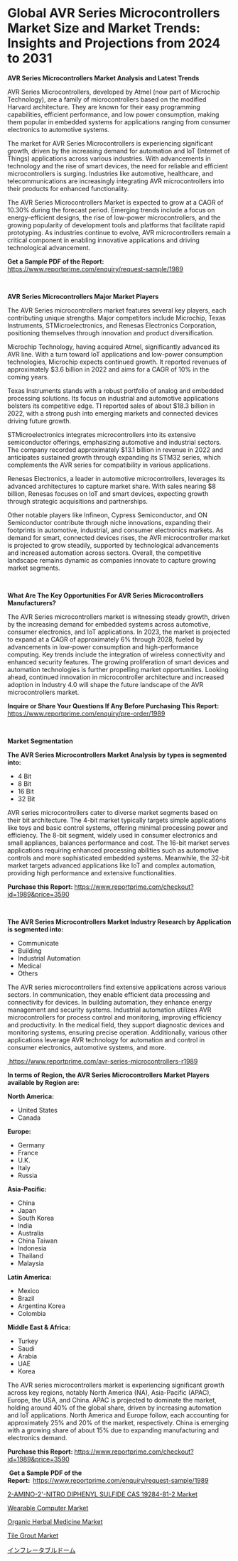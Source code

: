 <p><h1>Global AVR Series Microcontrollers Market Size and Market Trends: Insights and Projections from 2024 to 2031</h1></p><p><strong>AVR Series Microcontrollers Market Analysis and Latest Trends</strong></p>
<p><p>AVR Series Microcontrollers, developed by Atmel (now part of Microchip Technology), are a family of microcontrollers based on the modified Harvard architecture. They are known for their easy programming capabilities, efficient performance, and low power consumption, making them popular in embedded systems for applications ranging from consumer electronics to automotive systems. </p><p>The market for AVR Series Microcontrollers is experiencing significant growth, driven by the increasing demand for automation and IoT (Internet of Things) applications across various industries. With advancements in technology and the rise of smart devices, the need for reliable and efficient microcontrollers is surging. Industries like automotive, healthcare, and telecommunications are increasingly integrating AVR microcontrollers into their products for enhanced functionality.</p><p>The AVR Series Microcontrollers Market is expected to grow at a CAGR of 10.30% during the forecast period. Emerging trends include a focus on energy-efficient designs, the rise of low-power microcontrollers, and the growing popularity of development tools and platforms that facilitate rapid prototyping. As industries continue to evolve, AVR microcontrollers remain a critical component in enabling innovative applications and driving technological advancement.</p></p>
<p><strong>Get a Sample PDF of the Report:&nbsp;</strong> <a href="https://www.reportprime.com/enquiry/request-sample/1989">https://www.reportprime.com/enquiry/request-sample/1989</a></p>
<p>&nbsp;</p>
<p><strong>AVR Series Microcontrollers Major Market Players</strong></p>
<p><p>The AVR Series microcontrollers market features several key players, each contributing unique strengths. Major competitors include Microchip, Texas Instruments, STMicroelectronics, and Renesas Electronics Corporation, positioning themselves through innovation and product diversification.</p><p>Microchip Technology, having acquired Atmel, significantly advanced its AVR line. With a turn toward IoT applications and low-power consumption technologies, Microchip expects continued growth. It reported revenues of approximately $3.6 billion in 2022 and aims for a CAGR of 10% in the coming years.</p><p>Texas Instruments stands with a robust portfolio of analog and embedded processing solutions. Its focus on industrial and automotive applications bolsters its competitive edge. TI reported sales of about $18.3 billion in 2022, with a strong push into emerging markets and connected devices driving future growth.</p><p>STMicroelectronics integrates microcontrollers into its extensive semiconductor offerings, emphasizing automotive and industrial sectors. The company recorded approximately $13.1 billion in revenue in 2022 and anticipates sustained growth through expanding its STM32 series, which complements the AVR series for compatibility in various applications.</p><p>Renesas Electronics, a leader in automotive microcontrollers, leverages its advanced architectures to capture market share. With sales nearing $8 billion, Renesas focuses on IoT and smart devices, expecting growth through strategic acquisitions and partnerships.</p><p>Other notable players like Infineon, Cypress Semiconductor, and ON Semiconductor contribute through niche innovations, expanding their footprints in automotive, industrial, and consumer electronics markets. As demand for smart, connected devices rises, the AVR microcontroller market is projected to grow steadily, supported by technological advancements and increased automation across sectors. Overall, the competitive landscape remains dynamic as companies innovate to capture growing market segments.</p></p>
<p>&nbsp;</p>
<p><strong>What Are The Key Opportunities For AVR Series Microcontrollers Manufacturers?</strong></p>
<p><p>The AVR Series microcontrollers market is witnessing steady growth, driven by the increasing demand for embedded systems across automotive, consumer electronics, and IoT applications. In 2023, the market is projected to expand at a CAGR of approximately 6% through 2028, fueled by advancements in low-power consumption and high-performance computing. Key trends include the integration of wireless connectivity and enhanced security features. The growing proliferation of smart devices and automation technologies is further propelling market opportunities. Looking ahead, continued innovation in microcontroller architecture and increased adoption in Industry 4.0 will shape the future landscape of the AVR microcontrollers market.</p></p>
<p><strong>Inquire or Share Your Questions If Any Before Purchasing This Report:</strong> <a href="https://www.reportprime.com/enquiry/pre-order/1989">https://www.reportprime.com/enquiry/pre-order/1989</a></p>
<p>&nbsp;</p>
<p><strong>Market Segmentation</strong></p>
<p><strong>The AVR Series Microcontrollers Market Analysis by types is segmented into:</strong></p>
<p><ul><li>4 Bit</li><li>8 Bit</li><li>16 Bit</li><li>32 Bit</li></ul></p>
<p><p>AVR series microcontrollers cater to diverse market segments based on their bit architecture. The 4-bit market typically targets simple applications like toys and basic control systems, offering minimal processing power and efficiency. The 8-bit segment, widely used in consumer electronics and small appliances, balances performance and cost. The 16-bit market serves applications requiring enhanced processing abilities such as automotive controls and more sophisticated embedded systems. Meanwhile, the 32-bit market targets advanced applications like IoT and complex automation, providing high performance and extensive functionalities.</p></p>
<p><strong>Purchase this Report:&nbsp;</strong><a href="https://www.reportprime.com/checkout?id=1989&price=3590">https://www.reportprime.com/checkout?id=1989&price=3590</a></p>
<p>&nbsp;</p>
<p><strong>The AVR Series Microcontrollers Market Industry Research by Application is segmented into:</strong></p>
<p><ul><li>Communicate</li><li>Building</li><li>Industrial Automation</li><li>Medical</li><li>Others</li></ul></p>
<p><p>The AVR series microcontrollers find extensive applications across various sectors. In communication, they enable efficient data processing and connectivity for devices. In building automation, they enhance energy management and security systems. Industrial automation utilizes AVR microcontrollers for process control and monitoring, improving efficiency and productivity. In the medical field, they support diagnostic devices and monitoring systems, ensuring precise operation. Additionally, various other applications leverage AVR technology for automation and control in consumer electronics, automotive systems, and more.</p></p>
<p><a href="https://www.reportprime.com/avr-series-microcontrollers-r1989">&nbsp;https://www.reportprime.com/avr-series-microcontrollers-r1989</a></p>
<p><strong>In terms of Region, the AVR Series Microcontrollers Market Players available by Region are:</strong></p>
<p>
    <p> <strong> North America: </strong>
        <ul>
            <li>United States</li>
            <li>Canada</li>
        </ul>
        </p> 
    <p> <strong> Europe: </strong>
        <ul>
            <li>Germany</li>
            <li>France</li>
            <li>U.K.</li>
            <li>Italy</li>
            <li>Russia</li>
        </ul>
        </p> 
    <p> <strong> Asia-Pacific: </strong>
        <ul>
            <li>China</li>
            <li>Japan</li>
            <li>South Korea</li>
            <li>India</li>
            <li>Australia</li>
            <li>China Taiwan</li>
            <li>Indonesia</li>
            <li>Thailand</li>
            <li>Malaysia</li>
        </ul>
        </p> 
    <p> <strong> Latin America: </strong>
        <ul>
            <li>Mexico</li>
            <li>Brazil</li>
            <li>Argentina Korea</li>
            <li>Colombia</li>
        </ul>
        </p> 
    <p> <strong> Middle East & Africa: </strong>
        <ul>
            <li>Turkey</li>
            <li>Saudi</li>
            <li>Arabia</li>
            <li>UAE</li>
            <li>Korea</li>
        </ul>
    </p>
    </p>
<p><p>The AVR series microcontrollers market is experiencing significant growth across key regions, notably North America (NA), Asia-Pacific (APAC), Europe, the USA, and China. APAC is projected to dominate the market, holding around 40% of the global share, driven by increasing automation and IoT applications. North America and Europe follow, each accounting for approximately 25% and 20% of the market, respectively. China is emerging with a growing share of about 15% due to expanding manufacturing and electronics demand.</p></p>
<p><strong>Purchase this Report: </strong><a href="https://www.reportprime.com/checkout?id=1989&price=3590">https://www.reportprime.com/checkout?id=1989&price=3590</a></p>
<p>&nbsp;<strong>Get a Sample PDF of the Report:&nbsp;&nbsp;</strong><a href="https://www.reportprime.com/enquiry/request-sample/1989">https://www.reportprime.com/enquiry/request-sample/1989</a></p>
<p><strong></strong></p>
<p><p><a href="https://issuu.com/reportprime-2/docs/2-amino-2-nitro-diphenyl-sulfide-ca_bab3b955d8fb97">2-AMINO-2'-NITRO DIPHENYL SULFIDE CAS 19284-81-2 Market</a></p><p><a href="https://www.linkedin.com/pulse/strategic-roadmap-success-global-wearable-computer-market-analysis2024-iocgf?trackingId=b%2BiQEWF1R7iDCe4uepzMbQ%3D%3D">Wearable Computer Market</a></p><p><a href="https://medium.com/@darrensipes2023/market-insights-global-organic-herbal-medicine-market-forecast-and-innovation-trends-2024-2031-3d2f7b062dab">Organic Herbal Medicine Market</a></p><p><a href="https://www.linkedin.com/pulse/global-tile-grout-market-analysis-key-trends-future-projections-momcf?trackingId=UYcQkXmsQdCaF0%2B1%2BNbGGg%3D%3D">Tile Grout Market</a></p><p><a href="https://medium.com/@hattietromp/%E3%82%A4%E3%83%B3%E3%83%95%E3%83%AC%E3%83%BC%E3%82%BF%E3%83%96%E3%83%AB%E3%83%89%E3%83%BC%E3%83%A0%E7%94%A3%E6%A5%AD%E3%82%BB%E3%82%AF%E3%82%BF%E3%83%BC-2024%E5%B9%B4%E3%81%8B%E3%82%892031%E5%B9%B4%E3%81%BE%E3%81%A7%E3%81%AE%E6%96%B0%E6%8A%80%E8%A1%93%E3%81%A8%E5%B8%82%E5%A0%B4%E3%81%B8%E3%81%AE%E5%BD%B1%E9%9F%BF%E3%81%AE%E4%BA%88%E6%B8%AC-041da4b03c0e">インフレータブルドーム</a></p></p>